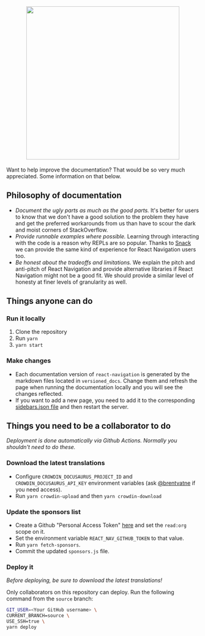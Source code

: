 <h2 align="center"><a href="https://reactnavigation.org/"> <img src="static/img/react_navigation_header.png" width="400" /> </a></h2>


Want to help improve the documentation? That would be so very much appreciated. Some information on that below.

## Philosophy of documentation

- _Document the ugly parts as much as the good parts._ It's better for users to know that we don't have a good solution to the problem they have and get the preferred workarounds from us than have to scour the dark and moist corners of StackOverflow.
- _Provide runnable examples where possible._ Learning through interacting with the code is a reason why REPLs are so popular. Thanks to [Snack](https://snack.expo.io) we can provide the same kind of experience for React Navigation users too.
- _Be honest about the tradeoffs and limitations._ We explain the pitch and anti-pitch of React Navigation and provide alternative libraries if React Navigation might not be a good fit. We should provide a similar level of honesty at finer levels of granularity as well.

## Things anyone can do

### Run it locally

1. Clone the repository
2. Run `yarn`
3. `yarn start`

### Make changes

- Each documentation version of `react-navigation` is generated by the markdown files located in `versioned_docs`. Change them and refresh the page when running the documentation locally and you will see the changes reflected.
- If you want to add a new page, you need to add it to the corresponding [sidebars.json file](https://github.com/react-navigation/react-navigation.github.io/tree/source/versioned_sidebars) and then restart the server.

## Things you need to be a collaborator to do

_Deployment is done automatically via Github Actions. Normally you shouldn't need to do these._

### Download the latest translations

- Configure `CROWDIN_DOCUSAURUS_PROJECT_ID` and `CROWDIN_DOCUSAURUS_API_KEY` environment variables (ask [@brentvatne](https://github.com/brentvatne) if you need access).
- Run `yarn crowdin-upload` and then `yarn crowdin-download`

### Update the sponsors list

- Create a Github "Personal Access Token" [here](https://github.com/settings/tokens) and set the `read:org` scope on it.
- Set the environment variable `REACT_NAV_GITHUB_TOKEN` to that value.
- Run `yarn fetch-sponsors`.
- Commit the updated `sponsors.js` file.

### Deploy it

_Before deploying, be sure to download the latest translations!_

Only collaborators on this repository can deploy. Run the following command from the `source` branch:

```bash
GIT_USER=<Your GitHub username> \
CURRENT_BRANCH=source \
USE_SSH=true \
yarn deploy
```
